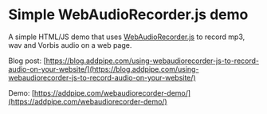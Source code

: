 # Simple WebAudioRecorder.js demo
A simple HTML/JS demo that uses [WebAudioRecorder.js](https://github.com/higuma/web-audio-recorder-js) to record mp3, wav and Vorbis audio on a web page.

Blog post: [https://blog.addpipe.com/using-webaudiorecorder-js-to-record-audio-on-your-website/](https://blog.addpipe.com/using-webaudiorecorder-js-to-record-audio-on-your-website/)

Demo: [https://addpipe.com/webaudiorecorder-demo/](https://addpipe.com/webaudiorecorder-demo/)
